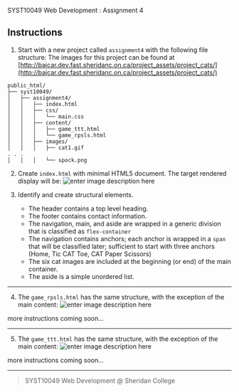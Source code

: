 SYST10049 Web Development
: Assignment 4

## Instructions
1. Start with a new project called `assignment4` with the following file structure:
The images for this project can be found at [http://bajcar.dev.fast.sheridanc.on.ca/project_assets/project_cats/](http://bajcar.dev.fast.sheridanc.on.ca/project_assets/project_cats/)
```
public_html/
├── syst10049/	
│   ├── assignment4/
│   │   ├── index.html
│   │   ├── css/
│   │   │   └── main.css 
│   │   ├── content/
│   │   │   ├── game_ttt.html
│   │   │   └── game_rpsls.html
│   │   ├── images/
│   │   │   ├── cat1.gif
. . .
│   │   │   └── spock.png 
```
2. Create `index.html` with minimal HTML5 document. The target rendered display will be:
![enter image description here](http://bajcar.dev.fast.sheridanc.on.ca/project_assets/images10049/screenshot1.png)
3. Identify and create structural elements.

	- The header contains a top level heading.
	- The footer contains contact information.
	- The navigation, main, and aside are wrapped in a generic division that is classified as `flex-container`
	- The navigation contains anchors; each anchor is wrapped in a `span` that will be classified later; sufficient to start with three anchors (Home, Tic CAT Toe,  CAT Paper Scissors)
	- The six cat images are included at the beginning (or end) of the main container.
	- The aside is a simple unordered list.

---

 4. The `game_rpsls.html` has the same structure, with the exception of the main content:
![enter image description here](http://bajcar.dev.fast.sheridanc.on.ca/project_assets/images10049/screenshot2.png)

more instructions coming soon...

---

5. The `game_ttt.html` has the same structure, with the exception of the main content:
![enter image description here](http://bajcar.dev.fast.sheridanc.on.ca/project_assets/images10049/screenshot3.png)

more instructions coming soon...



---
> SYST10049 Web Development @ Sheridan College
<!--stackedit_data:
eyJoaXN0b3J5IjpbLTE0NzU2MjQyOTQsLTc3MDk3Njk1LC0xNT
Y2NTM3MDY1LDIxMzM0ODM3MzcsLTM0NTkwMjk4MSwxNjYzOTc3
ODM3LC0xOTE0MTk0MTcxLC02NTE0OTEyOTYsLTEyMTk1MDA4ND
BdfQ==
-->